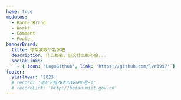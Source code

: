 ```yaml
---
home: true
modules:
  - BannerBrand
  - Works
  - Comment
  - Footer
bannerBrand:
  title: 你帮我取个名字吧
  description: 什么都会，但又什么都不会...
  socialLinks:
    - { icon: 'LogoGithub', link: 'https://github.com/lvr1997' }
footer:
  startYear: '2023'
  # record: '京ICP备2023018606号-1'
  # recordLink: 'http://beian.miit.gov.cn'
---
```

